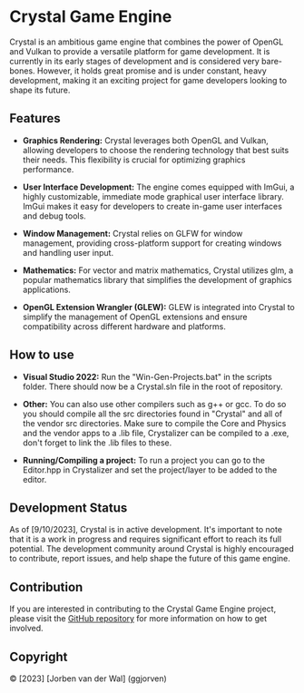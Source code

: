 # Crystal Game Engine

Crystal is an ambitious game engine that combines the power of OpenGL and Vulkan to provide a versatile platform for game development. It is currently in its early stages of development and is considered very bare-bones. However, it holds great promise and is under constant, heavy development, making it an exciting project for game developers looking to shape its future.

## Features

- **Graphics Rendering:** Crystal leverages both OpenGL and Vulkan, allowing developers to choose the rendering technology that best suits their needs. This flexibility is crucial for optimizing graphics performance.

- **User Interface Development:** The engine comes equipped with ImGui, a highly customizable, immediate mode graphical user interface library. ImGui makes it easy for developers to create in-game user interfaces and debug tools.

- **Window Management:** Crystal relies on GLFW for window management, providing cross-platform support for creating windows and handling user input.

- **Mathematics:** For vector and matrix mathematics, Crystal utilizes glm, a popular mathematics library that simplifies the development of graphics applications.

- **OpenGL Extension Wrangler (GLEW):** GLEW is integrated into Crystal to simplify the management of OpenGL extensions and ensure compatibility across different hardware and platforms.

## How to use

- **Visual Studio 2022:** Run the "Win-Gen-Projects.bat" in the scripts folder. There should now be a Crystal.sln file in the root of repository.

- **Other:** You can also use other compilers such as g++ or gcc. To do so you should compile all the src directories found in "Crystal" and all of the vendor src directories. Make sure to compile the Core and Physics and the vendor apps to a .lib file, Crystalizer can be compiled to a .exe, don't forget to link the .lib files to these.

- **Running/Compiling a project:** To run a project you can go to the Editor.hpp in Crystalizer and set the project/layer to be added to the editor.

## Development Status

As of [9/10/2023], Crystal is in active development. It's important to note that it is a work in progress and requires significant effort to reach its full potential. The development community around Crystal is highly encouraged to contribute, report issues, and help shape the future of this game engine.

## Contribution

If you are interested in contributing to the Crystal Game Engine project, please visit the [GitHub repository](https://github.com/ggjorven/Crystal) for more information on how to get involved.

## Copyright

© [2023] [Jorben van der Wal] (ggjorven)

